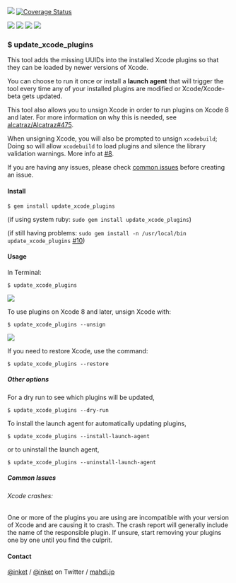 [![](https://travis-ci.org/inket/update_xcode_plugins.svg?branch=master)](https://travis-ci.org/inket/update_xcode_plugins) [![Coverage Status](https://coveralls.io/repos/github/inket/update_xcode_plugins/badge.svg?branch=master)](https://coveralls.io/github/inket/update_xcode_plugins?branch=master)

![](https://img.shields.io/badge/xcode%207.3-supported-brightgreen.svg) ![](https://img.shields.io/badge/xcode%208.0-supported-brightgreen.svg) ![](https://img.shields.io/badge/xcode%208.1-supported-brightgreen.svg) ![](https://img.shields.io/badge/xcode%208.2-supported-brightgreen.svg)

### $ update\_xcode\_plugins

This tool adds the missing UUIDs into the installed Xcode plugins so that they can be loaded by newer versions of Xcode.

You can choose to run it once or install a **launch agent** that will trigger the tool every time any of your installed plugins are modified or Xcode/Xcode-beta gets updated.

This tool also allows you to unsign Xcode in order to run plugins on Xcode 8 and later. For more information on why this is needed, see [alcatraz/Alcatraz#475](https://github.com/alcatraz/Alcatraz/issues/475).

When unsigning Xcode, you will also be prompted to unsign `xcodebuild`; Doing so will allow `xcodebuild` to load plugins and silence the library validation warnings. More info at [#8](https://github.com/inket/update_xcode_plugins/issues/8#issuecomment-247881598).

If you are having any issues, please check [common issues](#common-issues) before creating an issue.

#### Install

```shell
$ gem install update_xcode_plugins
```

(if using system ruby: `sudo gem install update_xcode_plugins`)

(if still having problems: `sudo gem install -n /usr/local/bin update_xcode_plugins` [#10](https://github.com/inket/update_xcode_plugins/issues/10))

#### Usage

In Terminal:

```shell
$ update_xcode_plugins
```

![](http://i.imgur.com/0aw1bW4.png)

To use plugins on Xcode 8 and later, unsign Xcode with:

```shell
$ update_xcode_plugins --unsign
```

![](http://i.imgur.com/XUco0su.png)

If you need to restore Xcode, use the command:

```shell
$ update_xcode_plugins --restore
```

##### Other options

For a dry run to see which plugins will be updated,

```shell
$ update_xcode_plugins --dry-run
```

To install the launch agent for automatically updating plugins,

```shell
$ update_xcode_plugins --install-launch-agent
```

or to uninstall the launch agent,

```shell
$ update_xcode_plugins --uninstall-launch-agent
```

##### Common Issues

###### Xcode crashes:

  One or more of the plugins you are using are incompatible with your version of Xcode and are causing it to crash. The crash report will generally include the name of the responsible plugin. If unsure, start removing your plugins one by one until you find the culprit.

#### Contact

[@inket](https://github.com/inket) / [@inket](https://twitter.com/inket) on Twitter / [mahdi.jp](https://mahdi.jp)

